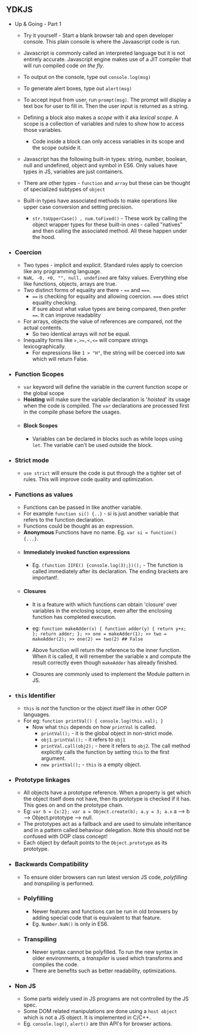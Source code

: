 
## YDKJS 
* Up & Going - Part 1
  * Try it yourself - Start a blank browser tab and open developer console. This plain console is where the Javaascript code is run.
  * Javascript is commonly called an interpreted language but it is not entirely accurate. Javascript engine makes use of a JIT compiler that will run compiled code *on the fly*.
  * To output on the console, type out `console.log(msg)`
  * To generate alert boxes, type out `alert(msg)`
  * To accept input from user, run `prompt(msg)`. The prompt will display a text box for user to fill in. Then the user input is returned as a string.
  * Defining a block also makes a *scope* with it aka *lexical scope*. A scope is a collection of variables and rules to show how to access those variables. 
    * Code inside a block can only access variables in its scope and the scope outside it. 
     
  * Javascript has the following built-in types: string, number, boolean, null and undefined, object and symbol in ES6. Only values have types in JS, variables are just containers.
  * There are other types - `function` and `array`  but these can be thought of specialized subtypes of `object`
  * Built-in types have associated methods to make operations like upper case conversion and setting precision.
    * `str.toUpperCase() , num.toFixed()` - These work by calling the object wrapper types for these built-in ones - called "natives" and then calling the associated method. All these happen under the hood.     

 * ### Coercion
   * Two types - implicit and explicit. Standard rules apply to coercion like any programming language.
   * `NaN, -0, +0, "", null, undefined` are falsy values. Everything else like functions, objects, arrays are true.
   * Two distinct forms of equality are there - `==` and `===`.
     * `==` is checking for equality and allowing coercion. `===` does strict equality checking.
     * If sure about what value types are being compared, then prefer `==`. It can improve readablity
   * For arrays, objects the value of references are compared, not the actual contents.
     * So two identical arrays will *not* be equal.
   * Inequality forms like `>,>=,<,<=` will compare strings lexicographically.
     * For expressions like ` 1 > "H" `, the string will be coerced into `NaN` which will return False.
 * ### Function Scopes
   * `var` keyword will define the variable in the current function scope or the global scope
   * **Hoisting** will make sure the variable declaration is '*hoisted*' its usage when the code is compiled. The `var` declarations are processed first in the compile phase before the usages.
   * #### Block Scopes
     * Variables can be declared in blocks such as while loops using `let`. The variable can't be used outside the block.
   
* ### Strict mode
   * `use strict` will ensure the code is put through the a tighter set of rules. This will improve code quality and optimization.
* ### Functions as values
   * Functions can be passed in like another variable. 
   * For example `function si() {..}` - si is just another variable that refers to the function declaration.
   * Functions could be thought as an expression. 
   * **Anonymous** Functions have no name. Eg. `var si = function() {...}`.
   * #### Immediately invoked function expressions
     * Eg. `(function IIFE() {console.log(3);})();` - The function is called immediately after its declaration. The ending brackets are important!.
   * #### Closures
     * It is a feature with which functions can obtain 'closure' over variables in the enclosing scope, even after the enclosing function has completed execution.
     * eg: ```
           function makeAdder(x) {
           function adder(y) { return y+x; };
             return adder;
           };
           >> one = makeAdder(1);
           >> two = makeAdder(2);
           >> one(2) == two(2) ## False
           ```
           
     * Above function will return the reference to the inner function. When it is called, it will remember the variable x and compute the result correctly even though `makeAdder` has already finished. 
     * Closures are commonly used to implement the Module pattern in JS.
* ### `this` Identifier
  * `this` is *not* the function or the object itself like in other OOP languages.
  * For eg: `function printVal() { console.log(this.val); }`
    * Now what `this` depends on how `printVal` is called.
      * `printVal();` - it is the global object in non-strict mode.
      * `obj1.printVal();` - it refers to `obj1`
      * `printVal.call(obj2);` - here it refers to `obj2`. The call method explicitly calls the function by setting `this` to the first argument.
      * `new printVal();` - `this` is a empty object.
* ### Prototype linkages
  * All objects have a prototype reference. When a property is get which the object itself does not have, then its prototype is checked if it has. This goes on and on the prototype chain.
  * Eg: `var b = {x:2}; var a = Object.create(b); a.y = 3; a.x`  a --> b --> Object.prototype --> null.
  * The prototypes act as a fallback and are used to simulate inheritance and in a pattern called behaviour delegation. Note this should not be confused with OOP class concept!
  * Each object by default points to the `Object.prototype` as its prototype.
* ### Backwards Compatibility
  * To ensure older browsers can run latest version JS code, _polyfilling_ and _transpiling_ is performed.
  * ### Polyfilling
    * Newer features and functions can be run in old browsers by adding special code that is equivalent to that feature.
    * Eg. `Number.NaN()` is only in ES6.
  * ### Transpiling
    * Newer syntax cannot be polyfilled. To run the new syntax in older environments, a _transpiler_ is used which transforms and compiles the code.
    * There are benefits such as better readability, optimizations.
* ### Non JS
  * Some parts widely used in JS programs are not controlled by the JS spec.
  * Some DOM related manipulations are done using a `host object` which is not a JS object. It is implemented in C/C++.
  * Eg. `console.log()`, `alert()` are thin API's for browser actions.
